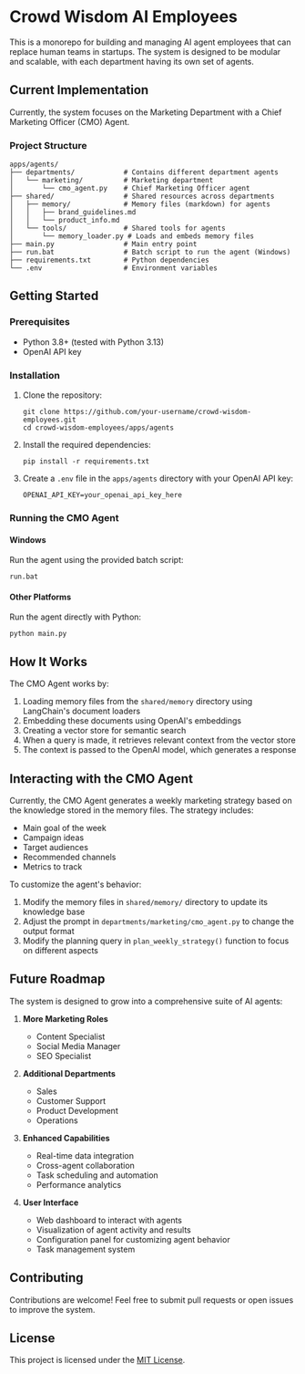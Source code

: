 # Crowd Wisdom AI Employees

This is a monorepo for building and managing AI agent employees that can replace human teams in startups. The system is designed to be modular and scalable, with each department having its own set of agents.

## Current Implementation

Currently, the system focuses on the Marketing Department with a Chief Marketing Officer (CMO) Agent.

### Project Structure

```
apps/agents/
├── departments/            # Contains different department agents
│   └── marketing/          # Marketing department
│       └── cmo_agent.py    # Chief Marketing Officer agent
├── shared/                 # Shared resources across departments
│   ├── memory/             # Memory files (markdown) for agents
│   │   ├── brand_guidelines.md
│   │   └── product_info.md
│   └── tools/              # Shared tools for agents
│       └── memory_loader.py # Loads and embeds memory files
├── main.py                 # Main entry point
├── run.bat                 # Batch script to run the agent (Windows)
├── requirements.txt        # Python dependencies
└── .env                    # Environment variables
```

## Getting Started

### Prerequisites

- Python 3.8+ (tested with Python 3.13)
- OpenAI API key

### Installation

1. Clone the repository:
   ```
   git clone https://github.com/your-username/crowd-wisdom-employees.git
   cd crowd-wisdom-employees/apps/agents
   ```

2. Install the required dependencies:
   ```
   pip install -r requirements.txt
   ```

3. Create a `.env` file in the `apps/agents` directory with your OpenAI API key:
   ```
   OPENAI_API_KEY=your_openai_api_key_here
   ```

### Running the CMO Agent

#### Windows

Run the agent using the provided batch script:

```
run.bat
```

#### Other Platforms

Run the agent directly with Python:

```
python main.py
```

## How It Works

The CMO Agent works by:

1. Loading memory files from the `shared/memory` directory using LangChain's document loaders
2. Embedding these documents using OpenAI's embeddings
3. Creating a vector store for semantic search
4. When a query is made, it retrieves relevant context from the vector store
5. The context is passed to the OpenAI model, which generates a response

## Interacting with the CMO Agent

Currently, the CMO Agent generates a weekly marketing strategy based on the knowledge stored in the memory files. The strategy includes:

- Main goal of the week
- Campaign ideas
- Target audiences
- Recommended channels
- Metrics to track

To customize the agent's behavior:

1. Modify the memory files in `shared/memory/` directory to update its knowledge base
2. Adjust the prompt in `departments/marketing/cmo_agent.py` to change the output format
3. Modify the planning query in `plan_weekly_strategy()` function to focus on different aspects

## Future Roadmap

The system is designed to grow into a comprehensive suite of AI agents:

1. **More Marketing Roles**
   - Content Specialist
   - Social Media Manager
   - SEO Specialist

2. **Additional Departments**
   - Sales
   - Customer Support
   - Product Development
   - Operations

3. **Enhanced Capabilities**
   - Real-time data integration
   - Cross-agent collaboration
   - Task scheduling and automation
   - Performance analytics

4. **User Interface**
   - Web dashboard to interact with agents
   - Visualization of agent activity and results
   - Configuration panel for customizing agent behavior
   - Task management system

## Contributing

Contributions are welcome! Feel free to submit pull requests or open issues to improve the system.

## License

This project is licensed under the [MIT License](LICENSE).
